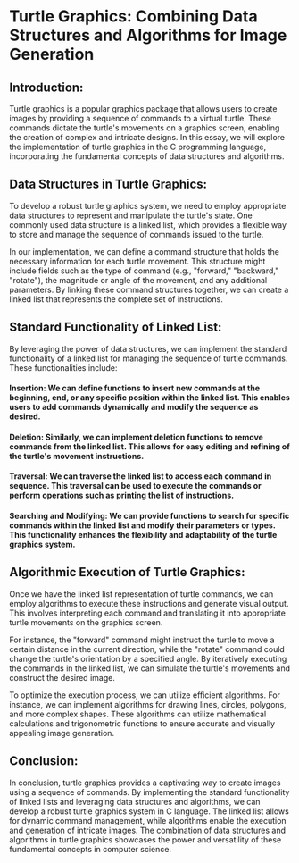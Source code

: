 # Turtle Graphics: Combining Data Structures and Algorithms for Image Generation

## Introduction:
Turtle graphics is a popular graphics package that allows users to create images by providing a sequence of commands to a virtual turtle. These commands dictate the turtle's movements on a graphics screen, enabling the creation of complex and intricate designs. In this essay, we will explore the implementation of turtle graphics in the C programming language, incorporating the fundamental concepts of data structures and algorithms.

## Data Structures in Turtle Graphics:
To develop a robust turtle graphics system, we need to employ appropriate data structures to represent and manipulate the turtle's state. One commonly used data structure is a linked list, which provides a flexible way to store and manage the sequence of commands issued to the turtle.

In our implementation, we can define a command structure that holds the necessary information for each turtle movement. This structure might include fields such as the type of command (e.g., "forward," "backward," "rotate"), the magnitude or angle of the movement, and any additional parameters. By linking these command structures together, we can create a linked list that represents the complete set of instructions.

## Standard Functionality of Linked List:
By leveraging the power of data structures, we can implement the standard functionality of a linked list for managing the sequence of turtle commands. These functionalities include:

#### Insertion: We can define functions to insert new commands at the beginning, end, or any specific position within the linked list. This enables users to add commands dynamically and modify the sequence as desired.

#### Deletion: Similarly, we can implement deletion functions to remove commands from the linked list. This allows for easy editing and refining of the turtle's movement instructions.

#### Traversal: We can traverse the linked list to access each command in sequence. This traversal can be used to execute the commands or perform operations such as printing the list of instructions.

#### Searching and Modifying: We can provide functions to search for specific commands within the linked list and modify their parameters or types. This functionality enhances the flexibility and adaptability of the turtle graphics system.

## Algorithmic Execution of Turtle Graphics:
Once we have the linked list representation of turtle commands, we can employ algorithms to execute these instructions and generate visual output. This involves interpreting each command and translating it into appropriate turtle movements on the graphics screen.

For instance, the "forward" command might instruct the turtle to move a certain distance in the current direction, while the "rotate" command could change the turtle's orientation by a specified angle. By iteratively executing the commands in the linked list, we can simulate the turtle's movements and construct the desired image.

To optimize the execution process, we can utilize efficient algorithms. For instance, we can implement algorithms for drawing lines, circles, polygons, and more complex shapes. These algorithms can utilize mathematical calculations and trigonometric functions to ensure accurate and visually appealing image generation.

## Conclusion:
In conclusion, turtle graphics provides a captivating way to create images using a sequence of commands. By implementing the standard functionality of linked lists and leveraging data structures and algorithms, we can develop a robust turtle graphics system in C language. The linked list allows for dynamic command management, while algorithms enable the execution and generation of intricate images. The combination of data structures and algorithms in turtle graphics showcases the power and versatility of these fundamental concepts in computer science.
